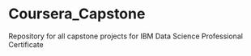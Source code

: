 # Coursera_Capstone
Repository for all capstone projects for IBM Data Science Professional Certificate
